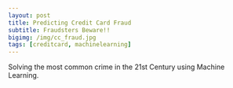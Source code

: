 ```yaml
---
layout: post
title: Predicting Credit Card Fraud
subtitle: Fraudsters Beware!!
bigimg: /img/cc_fraud.jpg
tags: [creditcard, machinelearning]
---
```


Solving the most common crime in the 21st Century using Machine Learning. 
